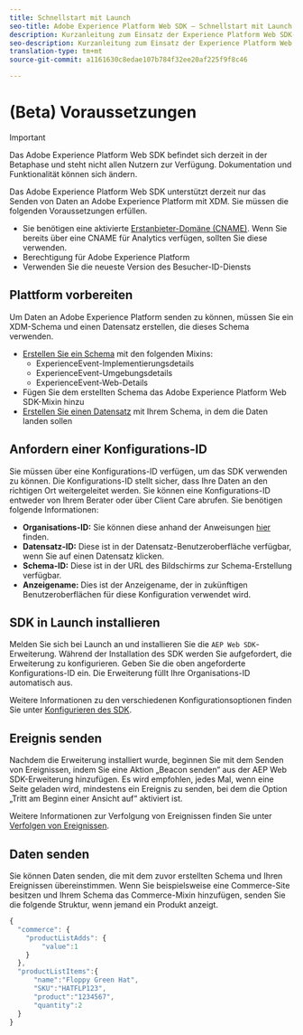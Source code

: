 ```yaml
---
title: Schnellstart mit Launch
seo-title: Adobe Experience Platform Web SDK – Schnellstart mit Launch
description: Kurzanleitung zum Einsatz der Experience Platform Web SDK-Erweiterung zur Datenerfassung
seo-description: Kurzanleitung zum Einsatz der Experience Platform Web SDK-Erweiterung zur Datenerfassung
translation-type: tm+mt
source-git-commit: a1161630c8edae107b784f32ee20af225f9f8c46

---
```



# (Beta) Voraussetzungen

>[!IMPORTANT]
>
>Das Adobe Experience Platform Web SDK befindet sich derzeit in der Betaphase und steht nicht allen Nutzern zur Verfügung. Dokumentation und Funktionalität können sich ändern.

Das Adobe Experience Platform Web SDK unterstützt derzeit nur das Senden von Daten an Adobe Experience Platform mit XDM. Sie müssen die folgenden Voraussetzungen erfüllen.

- Sie benötigen eine aktivierte [Erstanbieter-Domäne (CNAME)](https://docs.adobe.com/content/help/de-DE/core-services/interface/ec-cookies/cookies-first-party.html). Wenn Sie bereits über eine CNAME für Analytics verfügen, sollten Sie diese verwenden.
- Berechtigung für Adobe Experience Platform
- Verwenden Sie die neueste Version des Besucher-ID-Diensts

## Plattform vorbereiten

Um Daten an Adobe Experience Platform senden zu können, müssen Sie ein XDM-Schema und einen Datensatz erstellen, die dieses Schema verwenden.

- [Erstellen Sie ein Schema](../../xdm/tutorials/create-schema-ui.md) mit den folgenden Mixins:
   - ExperienceEvent-Implementierungsdetails
   - ExperienceEvent-Umgebungsdetails
   - ExperienceEvent-Web-Details
- Fügen Sie dem erstellten Schema das Adobe Experience Platform Web SDK-Mixin hinzu
- [Erstellen Sie einen Datensatz](https://platform.adobe.com/dataset/overview) mit Ihrem Schema, in dem die Daten landen sollen

## Anfordern einer Konfigurations-ID

Sie müssen über eine Konfigurations-ID verfügen, um das SDK verwenden zu können. Die Konfigurations-ID stellt sicher, dass Ihre Daten an den richtigen Ort weitergeleitet werden. Sie können eine Konfigurations-ID entweder von Ihrem Berater oder über Client Care abrufen. Sie benötigen folgende Informationen:

- **Organisations-ID:** Sie können diese anhand der Anweisungen [hier](https://docs.adobe.com/content/help/de-DE/core-services/interface/manage-users-and-products/organizations.html) finden.
- **Datensatz-ID:** Diese ist in der Datensatz-Benutzeroberfläche verfügbar, wenn Sie auf einen Datensatz klicken.
- **Schema-ID:** Diese ist in der URL des Bildschirms zur Schema-Erstellung verfügbar.
- **Anzeigename:** Dies ist der Anzeigename, der in zukünftigen Benutzeroberflächen für diese Konfiguration verwendet wird.

## SDK in Launch installieren

Melden Sie sich bei Launch an und installieren Sie die `AEP Web SDK`-Erweiterung. Während der Installation des SDK werden Sie aufgefordert, die Erweiterung zu konfigurieren. Geben Sie die oben angeforderte Konfigurations-ID ein. Die Erweiterung füllt Ihre Organisations-ID automatisch aus.

Weitere Informationen zu den verschiedenen Konfigurationsoptionen finden Sie unter [Konfigurieren des SDK](../fundamentals/configuring-the-sdk.md).

## Ereignis senden

Nachdem die Erweiterung installiert wurde, beginnen Sie mit dem Senden von Ereignissen, indem Sie eine Aktion „Beacon senden“ aus der AEP Web SDK-Erweiterung hinzufügen. Es wird empfohlen, jedes Mal, wenn eine Seite geladen wird, mindestens ein Ereignis zu senden, bei dem die Option „Tritt am Beginn einer Ansicht auf“ aktiviert ist.

Weitere Informationen zur Verfolgung von Ereignissen finden Sie unter [Verfolgen von Ereignissen](../fundamentals/tracking-events.md).

## Daten senden

Sie können Daten senden, die mit dem zuvor erstellten Schema und Ihren Ereignissen übereinstimmen. Wenn Sie beispielsweise eine Commerce-Site besitzen und Ihrem Schema das Commerce-Mixin hinzufügen, senden Sie die folgende Struktur, wenn jemand ein Produkt anzeigt.

```javascript
{
  "commerce": {
    "productListAdds": {
        "value":1
    }
  },
  "productListItems":{
      "name":"Floppy Green Hat",
      "SKU":"HATFLP123",
      "product":"1234567",
      "quantity":2
  }
}
```
